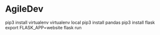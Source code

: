 # AgileDev
pip3 install virtualenv
virtualenv local
pip3 install pandas
pip3 install flask
export FLASK_APP=website 
flask run
